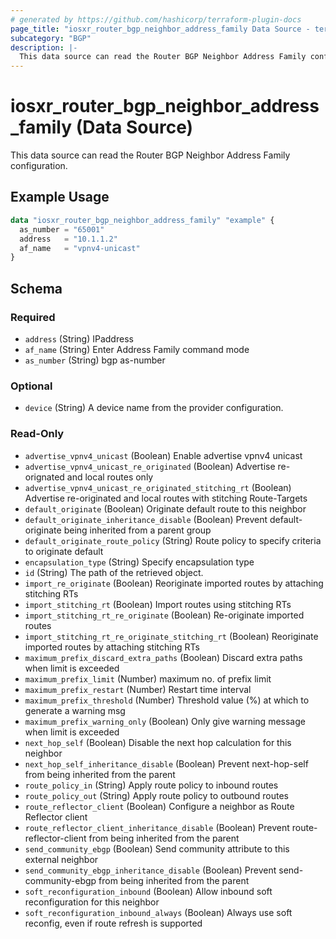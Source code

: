 ```yaml
---
# generated by https://github.com/hashicorp/terraform-plugin-docs
page_title: "iosxr_router_bgp_neighbor_address_family Data Source - terraform-provider-iosxr"
subcategory: "BGP"
description: |-
  This data source can read the Router BGP Neighbor Address Family configuration.
---
```


# iosxr_router_bgp_neighbor_address_family (Data Source)

This data source can read the Router BGP Neighbor Address Family configuration.

## Example Usage

```terraform
data "iosxr_router_bgp_neighbor_address_family" "example" {
  as_number = "65001"
  address   = "10.1.1.2"
  af_name   = "vpnv4-unicast"
}
```

<!-- schema generated by tfplugindocs -->
## Schema

### Required

- `address` (String) IPaddress
- `af_name` (String) Enter Address Family command mode
- `as_number` (String) bgp as-number

### Optional

- `device` (String) A device name from the provider configuration.

### Read-Only

- `advertise_vpnv4_unicast` (Boolean) Enable advertise vpnv4 unicast
- `advertise_vpnv4_unicast_re_originated` (Boolean) Advertise re-orignated and local routes only
- `advertise_vpnv4_unicast_re_originated_stitching_rt` (Boolean) Advertise re-originated and local routes with stitching Route-Targets
- `default_originate` (Boolean) Originate default route to this neighbor
- `default_originate_inheritance_disable` (Boolean) Prevent default-originate being inherited from a parent group
- `default_originate_route_policy` (String) Route policy to specify criteria to originate default
- `encapsulation_type` (String) Specify encapsulation type
- `id` (String) The path of the retrieved object.
- `import_re_originate` (Boolean) Reoriginate imported routes by attaching stitching RTs
- `import_stitching_rt` (Boolean) Import routes using stitching RTs
- `import_stitching_rt_re_originate` (Boolean) Re-originate imported routes
- `import_stitching_rt_re_originate_stitching_rt` (Boolean) Reoriginate imported routes by attaching stitching RTs
- `maximum_prefix_discard_extra_paths` (Boolean) Discard extra paths when limit is exceeded
- `maximum_prefix_limit` (Number) maximum no. of prefix limit
- `maximum_prefix_restart` (Number) Restart time interval
- `maximum_prefix_threshold` (Number) Threshold value (%) at which to generate a warning msg
- `maximum_prefix_warning_only` (Boolean) Only give warning message when limit is exceeded
- `next_hop_self` (Boolean) Disable the next hop calculation for this neighbor
- `next_hop_self_inheritance_disable` (Boolean) Prevent next-hop-self from being inherited from the parent
- `route_policy_in` (String) Apply route policy to inbound routes
- `route_policy_out` (String) Apply route policy to outbound routes
- `route_reflector_client` (Boolean) Configure a neighbor as Route Reflector client
- `route_reflector_client_inheritance_disable` (Boolean) Prevent route-reflector-client from being inherited from the parent
- `send_community_ebgp` (Boolean) Send community attribute to this external neighbor
- `send_community_ebgp_inheritance_disable` (Boolean) Prevent send-community-ebgp from being inherited from the parent
- `soft_reconfiguration_inbound` (Boolean) Allow inbound soft reconfiguration for this neighbor
- `soft_reconfiguration_inbound_always` (Boolean) Always use soft reconfig, even if route refresh is supported
